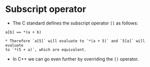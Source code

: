 # Subscript operator

* The C standard defines the subscript operator `[]` as follows:
```
a[b] == *(a + b)
```
    * Therefore `a[5]` will evaluate to `*(a + 5)` and `5[a]` will evaluate
    to `*(5 + a)`, which are equivalent.

* In C++ we can go even further by overriding the `[]` operator.
